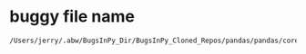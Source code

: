 # buggy file name

```text
/Users/jerry/.abw/BugsInPy_Dir/BugsInPy_Cloned_Repos/pandas/pandas/core/window/rolling.py
```